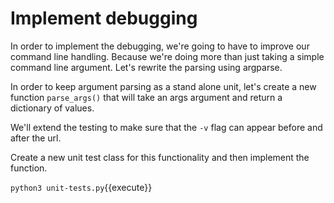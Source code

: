 Implement debugging
===================

In order to implement the debugging, we're going to have to
improve our command line handling.  Because we're doing more than
just taking a simple command line argument.  Let's rewrite
the parsing using argparse.

In order to keep argument parsing as a stand alone unit, let's create
a new function `parse_args()` that will take an args argument and
return a dictionary of values.

We'll extend the testing to make sure that the `-v` flag can appear
before and after the url.

Create a new unit test class for this functionality and then implement
the function.

`python3 unit-tests.py`{{execute}}